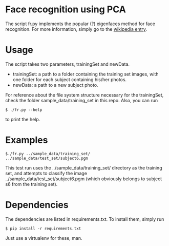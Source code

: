 # Face recognition using PCA
The script fr.py implements the popular (?) eigenfaces method for face recognition. For more information, simply go to the [wikipedia entry](https://en.wikipedia.org/wiki/Eigenface).

# Usage
The script takes two parameters, trainingSet and newData.
* trainingSet: a path to a folder containing the training set images, with one folder for each subject containing his/her photos.
* newData: a path to a new subject photo.

For reference about the file system structure necessary for the trainingSet, check the folder sample\_data/training\_set in
this repo. Also, you can run

    $ ./fr.py --help

to print the help.

# Examples

    $./fr.py ../sample_data/training_set/ ../sample_data/test_set/subject6.pgm

This test run uses the ../sample\_data/training\_set/ directory as the training set, and attempts to classify the image
../sample\_data/test\_set/subject6.pgm (which obviously belongs to subject s6 from the training set).

# Dependencies
The dependencies are listed in requirements.txt. To install them, simply run

    $ pip install -r requirements.txt

Just use a virtualenv for these, man.
